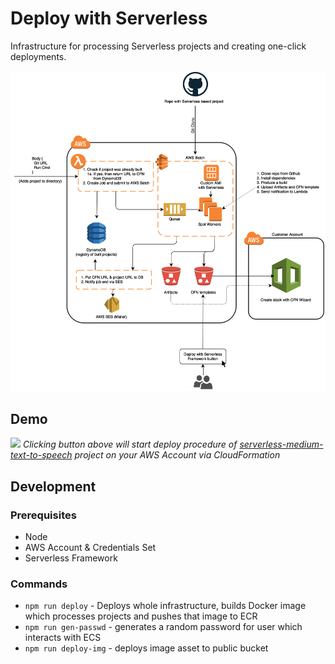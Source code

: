 # Deploy with Serverless

Infrastructure for processing Serverless projects and creating one-click deployments.

![Infra](assets/infra.png?raw=true "Infrastructure Overview")

## Demo
[![](https://kojv1kg009.execute-api.us-east-1.amazonaws.com/dev/image)](https://kojv1kg009.execute-api.us-east-1.amazonaws.com/dev/template?url=https://github.com/RafalWilinski/serverless-medium-text-to-speech)
*Clicking button above will start deploy procedure of [serverless-medium-text-to-speech](https://github.com/RafalWilinski/serverless-medium-text-to-speech) project on your AWS Account via CloudFormation*


## Development
### Prerequisites
 - Node
 - AWS Account & Credentials Set
 - Serverless Framework

### Commands
 - `npm run deploy` - Deploys whole infrastructure, builds Docker image which processes projects and pushes that image to ECR
 - `npm run gen-passwd` - generates a random password for user which interacts with ECS
 - `npm run deploy-img` - deploys image asset to public bucket
